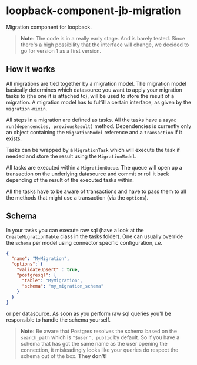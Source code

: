 # loopback-component-jb-migration

Migration component for loopback.

> **Note:** The code is in a really early stage. And is barely tested. Since there's a high
possibility that the interface will change, we decided to go for version 1 as a first version.

## How it works

All migrations are tied together by a migration model. The migration model basically determines 
which datasource you want to apply your migration tasks to (the one it is attached to), will
 be used to store the result of a migration. A migration model has to fulfill a certain interface, 
 as given by the `migration-mixin`.

All steps in a migration are defined as tasks. All the tasks have a 
`async run(depencencies, previousResult)` method. Dependencies is currently only an object containing
the `MigrationModel` reference and a `transaction` if it exists.

Tasks can be wrapped by a `MigrationTask` which will execute the task if needed and store the result
using the `MigrationModel`.

All tasks are executed within a `MigrationQueue`. The queue will open up a transaction on the 
underlying datasource and commit or roll it back depending of the result of the executed tasks 
within.

All the tasks have to be aware of transactions and have to pass them to all the methods that might
use a transaction (via the `options`).

## Schema
In your tasks you can execute raw sql (have a look at the `CreateMigrationTable` class in the tasks
folder). One can usually override the `schema` per model using connector specific
configuration, _i.e._

```JSON
{
  "name": "MyMigration",
  "options": {
    "validateUpsert" : true,
    "postgresql": {
      "table": "MyMigration",
      "schema": "my_migration_schema"
    }
  }
}
```

or per datasource. As soon as you perform raw sql queries you'll be responsible to handle
the schema yourself.

> **Note:** Be aware that Postgres resolves the schema based on the `search_path` which is
`"$user", public` by default. So if you have a schema that has got the same name as the user opening
the connection, it misleadingly looks like your queries do respect the schema out of the box.
**They don't!**